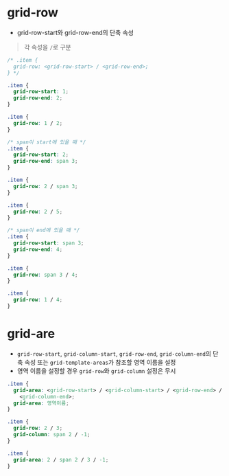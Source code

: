 # grid-row

- grid-row-start와 grid-row-end의 단축 속성

> 각 속성을 `/`로 구분

```css
/* .item {
  grid-row: <grid-row-start> / <grid-row-end>;
} */

.item {
  grid-row-start: 1;
  grid-row-end: 2;
}

.item {
  grid-row: 1 / 2;
}

/* span이 start에 있을 때 */
.item {
  grid-row-start: 2;
  grid-row-end: span 3;
}

.item {
  grid-row: 2 / span 3;
}

.item {
  grid-row: 2 / 5;
}

/* span이 end에 있을 때 */
.item {
  grid-row-start: span 3;
  grid-row-end: 4;
}

.item {
  grid-row: span 3 / 4;
}

.item {
  grid-row: 1 / 4;
}
```

# grid-are

- `grid-row-start`, `grid-column-start`, `grid-row-end`, `grid-column-end`의 단축 속성 또는 `grid-template-areas`가 참조할 영역 이름을 설정
- 영역 이름을 설정할 경우 `grid-row`와 `grid-column` 설정은 무시

```css
.item {
  grid-area: <grid-row-start> / <grid-column-start> / <grid-row-end> /
    <grid-column-end>;
  grid-area: 영역이름;
}

.item {
  grid-row: 2 / 3;
  grid-column: span 2 / -1;
}

.item {
  grid-area: 2 / span 2 / 3 / -1;
}
```
